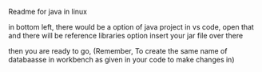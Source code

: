 Readme for java in linux

in bottom left, there would be a option of java project in vs code, open that and there will be reference libraries option insert your jar file over there

then you are ready to go, (Remember, To create the same name of databaasse in workbench as given in your code to make changes in)
